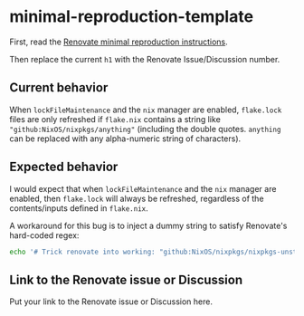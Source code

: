 # minimal-reproduction-template

First, read the [Renovate minimal reproduction instructions](https://github.com/renovatebot/renovate/blob/main/docs/development/minimal-reproductions.md).

Then replace the current `h1` with the Renovate Issue/Discussion number.

## Current behavior

When `lockFileMaintenance` and the `nix` manager are enabled, `flake.lock` files
are only refreshed if `flake.nix` contains a string like
`"github:NixOS/nixpkgs/anything"` (including the double quotes.
`anything` can be replaced with any alpha-numeric string of characters).

## Expected behavior

I would expect that when `lockFileMaintenance` and the `nix` manager are
enabled, then `flake.lock` will always be refreshed, regardless of the
contents/inputs defined in `flake.nix`.

A workaround for this bug is to inject a dummy string to satisfy Renovate's
hard-coded regex:

```sh
echo '# Trick renovate into working: "github:NixOS/nixpkgs/nixpkgs-unstable"' >> flake.nix
```

## Link to the Renovate issue or Discussion

Put your link to the Renovate issue or Discussion here.
